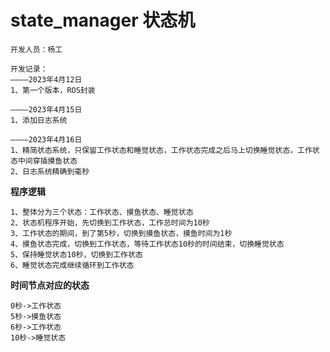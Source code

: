 # state_manager 状态机

```
开发人员：杨工

开发记录：
————2023年4月12日
1、第一个版本，ROS封装

————2023年4月15日
1、添加日志系统

————2023年4月16日
1、精简状态系统，只保留工作状态和睡觉状态，工作状态完成之后马上切换睡觉状态，工作状态中间穿插摸鱼状态
2、日志系统精确到毫秒
```

**程序逻辑**
```
1、整体分为三个状态：工作状态、摸鱼状态、睡觉状态
2、状态机程序开始，先切换到工作状态，工作总时间为10秒
3、工作状态的期间，到了第5秒，切换到摸鱼状态，摸鱼时间为1秒
4、摸鱼状态完成，切换到工作状态，等待工作状态10秒的时间结束，切换睡觉状态
5、保持睡觉状态10秒，切换到工作状态
6、睡觉状态完成继续循环到工作状态
```

**时间节点对应的状态**
```
0秒->工作状态
5秒->摸鱼状态
6秒->工作状态
10秒->睡觉状态
```
